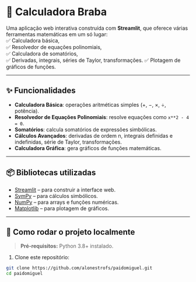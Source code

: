 # 🧮 Calculadora Braba

Uma aplicação web interativa construída com **Streamlit**, que oferece várias ferramentas matemáticas em um só lugar:  
✅ Calculadora básica,  
✅ Resolvedor de equações polinomiais,  
✅ Calculadora de somatórios,  
✅ Derivadas, integrais, séries de Taylor, transformações.
✅ Plotagem de gráficos de funções.

---

## ✨ Funcionalidades

- **Calculadora Básica**: operações aritméticas simples (+, −, ×, ÷, potência).
- **Resolvedor de Equações Polinomiais**: resolve equações como `x**2 - 4 = 0`.
- **Somatórios**: calcula somatórios de expressões simbólicas.
- **Cálculos Avançados**: derivadas de ordem n, integrais definidas e indefinidas, série de Taylor, transformações.
- **Calculadora Gráfica**: gera gráficos de funções matemáticas.

---

## 📦 Bibliotecas utilizadas

- [Streamlit](https://streamlit.io/) – para construir a interface web.
- [SymPy](https://www.sympy.org/) – para cálculos simbólicos.
- [NumPy](https://numpy.org/) – para arrays e funções numéricas.
- [Matplotlib](https://matplotlib.org/) – para plotagem de gráficos.

---

## 🚀 Como rodar o projeto localmente

> **Pré-requisitos:** Python 3.8+ instalado.

1. Clone este repositório:

```bash
git clone https://github.com/alonestrofs/paidomiguel.git
cd paidomiguel

